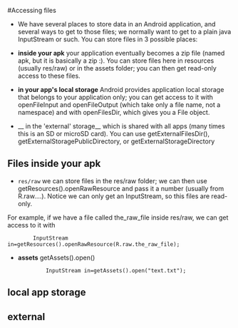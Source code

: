 #Accessing files

* We have several places to store data in an Android application, and several ways to get to those files; we normally want to get to a plain java InputStream or such. You can store files in 3 possible places:

* __inside your apk__ your application eventually becomes a zip file (named apk, but it is basically a zip :). You can store files here in resources (usually res/raw) or in the assets folder; you can then get read-only access to these files.
* __in your app's local storage__ Android provides application local storage that belongs to your application only; you can get access to it with openFileInput and openFileOutput (which take only a file name, not a namespace) and with openFilesDir, which gives you a File object.
* __ in the 'external' storage__ which is shared with all apps (many times this is an SD or microSD card). You can use getExternalFilesDir(), getExternalStoragePublicDirectory, or getExternalStorageDirectory

## Files inside your apk

* `res/raw` we can store files in the res/raw folder; we can then use getResources().openRawResource and pass it a number (usually from R.raw....). Notice we can only get an InputStream, so this files are read-only.

For example, if we have a file called the\_raw\_file inside res/raw, we can get access to it with
```
		InputStream in=getResources().openRawResource(R.raw.the_raw_file);
```

* __assets__ getAssets().open()
```
			InputStream in=getAssets().open("text.txt");
```

## local app storage

## external
